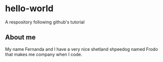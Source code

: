 # hello-world
A respository following github's tutorial

## About me
My name Fernanda and I have a very nice shetland shpeedog named Frodo that makes me company when I code.
